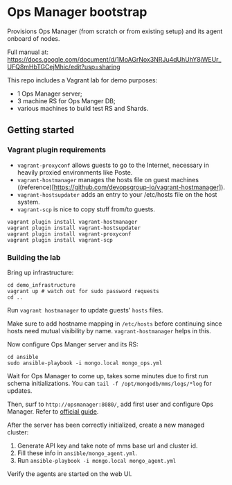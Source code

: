 # Ops Manager bootstrap

Provisions Ops Manager (from scratch or from existing setup) and its agent onboard of nodes.

Full manual at: https://docs.google.com/document/d/1MoAGrNox3NRJu4dUhUhY8jWEUr_UFQ8mHbTGCejMhic/edit?usp=sharing


This repo includes a Vagrant lab for demo purposes:

- 1 Ops Manager server;
- 3 machine RS for Ops Manger DB;
- various machines to build test RS and Shards.

## Getting started

### Vagrant plugin requirements

* `vagrant-proxyconf` allows guests to go to the Internet, necessary in heavily proxied environments like Poste.
* `vagrant-hostmanager` manages the hosts file on guest machines ((reference)[https://github.com/devopsgroup-io/vagrant-hostmanager]).
* `vagrant-hostsupdater` adds an entry to your /etc/hosts file on the host system.
* `vagrant-scp` is nice to copy stuff from/to guests.

```
vagrant plugin install vagrant-hostmanager
vagrant plugin install vagrant-hostsupdater
vagrant plugin install vagrant-proxyconf
vagrant plugin install vagrant-scp
```

### Building the lab
Bring up infrastructure:
```
cd demo_infrastructure
vagrant up # watch out for sudo password requests
cd ..
```
Run `vagrant hostmanager` to update guests' `hosts` files.

Make sure to add hostname mapping in `/etc/hosts` before continuing since hosts need mutual visibility by name. `vagrant-hostmanager` helps in this.

Now configure Ops Manger server and its RS:
```
cd ansible
sudo ansible-playbook -i mongo.local mongo_ops.yml
```

Wait for Ops Manager to come up, takes some minutes due to first run schema initializations. You can `tail -f /opt/mongodb/mms/logs/*log` for updates.

Then, surf to `http://opsmanager:8080/`, add first user and configure Ops Manager. Refer to [official guide](https://docs.opsmanager.mongodb.com/current/tutorial/nav/install-application/).

After the server has been correctly initialized, create a new managed cluster:
1. Generate API key and take note of mms base url and cluster id.
2. Fill these info in `ansible/mongo_agent.yml`.
3. Run `ansible-playbook -i mongo.local mongo_agent.yml`

Verify the agents are started on the web UI.
